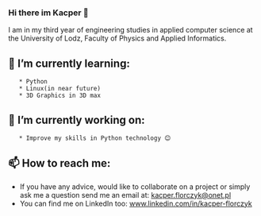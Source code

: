 ### Hi there im Kacper 👋

I am in my third year of engineering studies in applied computer science at the University of Lodz, Faculty of Physics and Applied Informatics.

## 🌱 I’m currently learning:
       * Python
       * Linux(in near future)
       * 3D Graphics in 3D max
## 🔭 I’m currently working on:
       * Improve my skills in Python technology 😊
## 📫 How to reach me:
* If you have any advice, would like to collaborate on a project or simply ask me a question send me an email at: kacper.florczyk@onet.pl
* You can find me on LinkedIn too: www.linkedin.com/in/kacper-florczyk
<!--
**KacFlor/KacFlor** is a ✨ _special_ ✨ repository because its `README.md` (this file) appears on your GitHub profile.

Here are some ideas to get you started:

- 🔭 I’m currently working on ...
- 🌱 I’m currently learning ...
- 👯 I’m looking to collaborate on ...
- 🤔 I’m looking for help with ...
- 💬 Ask me about ...
- 📫 How to reach me: ...
- 😄 Pronouns: ...
- ⚡ Fun fact: ...
-->
